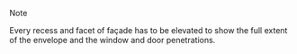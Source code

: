 <span class="caps">Note</span>

Every recess and facet of façade has to be elevated to show the full extent of the
envelope and the window and door penetrations.